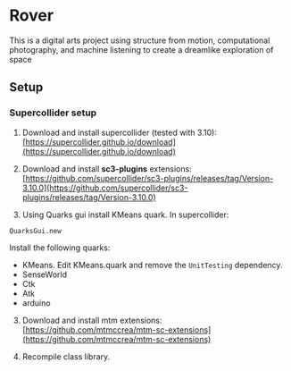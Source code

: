 # Rover
This is a digital arts project using structure from motion, computational photography, and machine listening to create a dreamlike exploration of space
## Setup

### Supercollider setup

1. Download and install supercollider (tested with 3.10):
[https://supercollider.github.io/download](https://supercollider.github.io/download) 

2. Download and install **sc3-plugins** extensions: 
[https://github.com/supercollider/sc3-plugins/releases/tag/Version-3.10.0](https://github.com/supercollider/sc3-plugins/releases/tag/Version-3.10.0)

3. Using Quarks gui install KMeans quark. In supercollider: 
```
QuarksGui.new
```

Install the following quarks: 
- KMeans. Edit KMeans.quark and remove the `UnitTesting` dependency.
- SenseWorld
- Ctk
- Atk
- arduino

3. Download and install mtm extensions: 
[https://github.com/mtmccrea/mtm-sc-extensions](https://github.com/mtmccrea/mtm-sc-extensions)

4. Recompile class library. 

